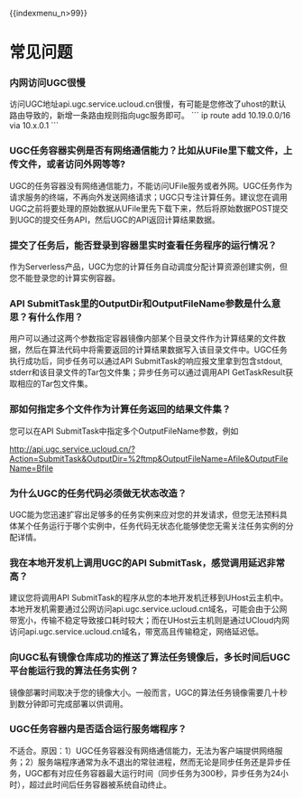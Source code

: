 {{indexmenu_n>99}}

# 常见问题

### 内网访问UGC很慢

访问UGC地址api.ugc.service.ucloud.cn很慢，有可能是您修改了uhost的默认路由导致的，新增一条路由规则指向ugc服务即可。
\`\`\` ip route add 10.19.0.0/16 via 10.x.0.1 \`\`\`

### UGC任务容器实例是否有网络通信能力？比如从UFile里下载文件，上传文件，或者访问外网等等?

UGC的任务容器没有网络通信能力，不能访问UFile服务或者外网。UGC任务作为请求服务的终端，不再向外发送网络请求；UGC只专注计算任务。建议您在调用UGC之前将要处理的原始数据从UFile里先下载下来，然后将原始数据POST提交到UGC的提交任务API，然后UGC的API返回计算结果数据。

### 提交了任务后，能否登录到容器里实时查看任务程序的运行情况？

作为Serverless产品，UGC为您的计算任务自动调度分配计算资源创建实例，但您不能登录您的计算实例容器。

### API SubmitTask里的OutputDir和OutputFileName参数是什么意思？有什么作用？

用户可以通过这两个参数指定容器镜像内部某个目录文件作为计算结果的文件数据，然后在算法代码中将需要返回的计算结果数据写入该目录文件中。UGC任务执行成功后，同步任务可以通过API
SubmitTask的响应报文里拿到包含stdout, stderr和该目录文件的Tar包文件集；异步任务可以通过调用API
GetTaskResult获取相应的Tar包文件集。

### 那如何指定多个文件作为计算任务返回的结果文件集？

您可以在API SubmitTask中指定多个OutputFileName参数，例如

<http://api.ugc.service.ucloud.cn/?Action=SubmitTask&OutputDir=%2ftmp&OutputFileName=Afile&OutputFileName=Bfile>

### 为什么UGC的任务代码必须做无状态改造？

UGC能为您迅速扩容出足够多的任务实例来应对您的并发请求，但您无法预料具体某个任务运行于哪个实例中，任务代码无状态化能够使您无需关注任务实例的分配详情。

### 我在本地开发机上调用UGC的API SubmitTask，感觉调用延迟非常高？

建议您将调用API
SubmitTask的程序从您的本地开发机迁移到UHost云主机中。本地开发机需要通过公网访问api.ugc.service.ucloud.cn域名，可能会由于公网带宽小，传输不稳定导致接口耗时较大；而在UHost云主机则是通过UCloud内网访问api.ugc.service.ucloud.cn域名，带宽高且传输稳定，网络延迟低。

### 向UGC私有镜像仓库成功的推送了算法任务镜像后，多长时间后UGC平台能运行我的算法任务实例？

镜像部署时间取决于您的镜像大小。一般而言，UGC的算法任务镜像需要几十秒到数分钟即可完成部署以供调用。

### UGC任务容器内是否适合运行服务端程序？

不适合。原因：1）UGC任务容器没有网络通信能力，无法为客户端提供网络服务；2）服务端程序通常为永不退出的常驻进程，然而无论是同步任务还是异步任务，UGC都有对应任务容器最大运行时间（同步任务为300秒，异步任务为24小时），超过此时间后任务容器被系统自动终止。

